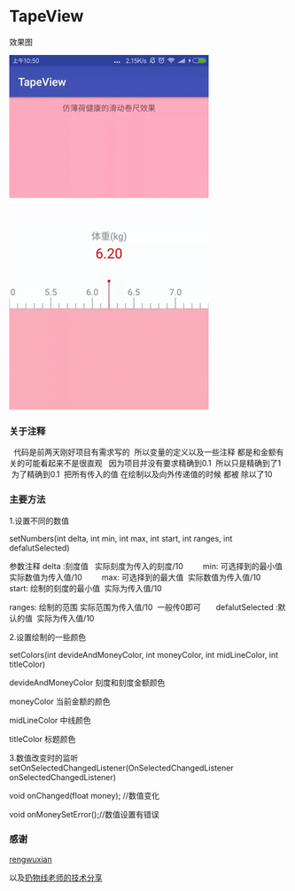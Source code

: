# TapeView


效果图

![image](effect.gif)

### 关于注释
   代码是前两天刚好项目有需求写的  所以变量的定义以及一些注释 都是和金额有关的可能看起来不是很直观
   因为项目并没有要求精确到0.1  所以只是精确到了1  为了精确到0.1  把所有传入的值 在绘制以及向外传递值的时候 都被 除以了10

### 主要方法
1.设置不同的数值

setNumbers(int delta, int min, int max, int start, int ranges, int defalutSelected)

参数注释 delta :刻度值   实际刻度为传入的刻度/10
        
min: 可选择到的最小值 实际数值为传入值/10
        
max: 可选择到的最大值  实际数值为传入值/10
        
start: 绘制的刻度的最小值  实际为传入值/10

ranges: 绘制的范围 实际范围为传入值/10  一般传0即可
       
defalutSelected :默认的值  实际为传入值/10


2.设置绘制的一些颜色

setColors(int devideAndMoneyColor, int moneyColor, int midLineColor, int titleColor)

devideAndMoneyColor 刻度和刻度金额颜色

moneyColor          当前金额的颜色

midLineColor        中线颜色

titleColor          标题颜色


3.数值改变时的监听
setOnSelectedChangedListener(OnSelectedChangedListener onSelectedChangedListener)

void onChanged(float money); //数值变化

void onMoneySetError();//数值设置有错误


### 感谢

[rengwuxian](https://github.com/rengwuxian)

以及[扔物线老师的技术分享](http://hencoder.com/)
